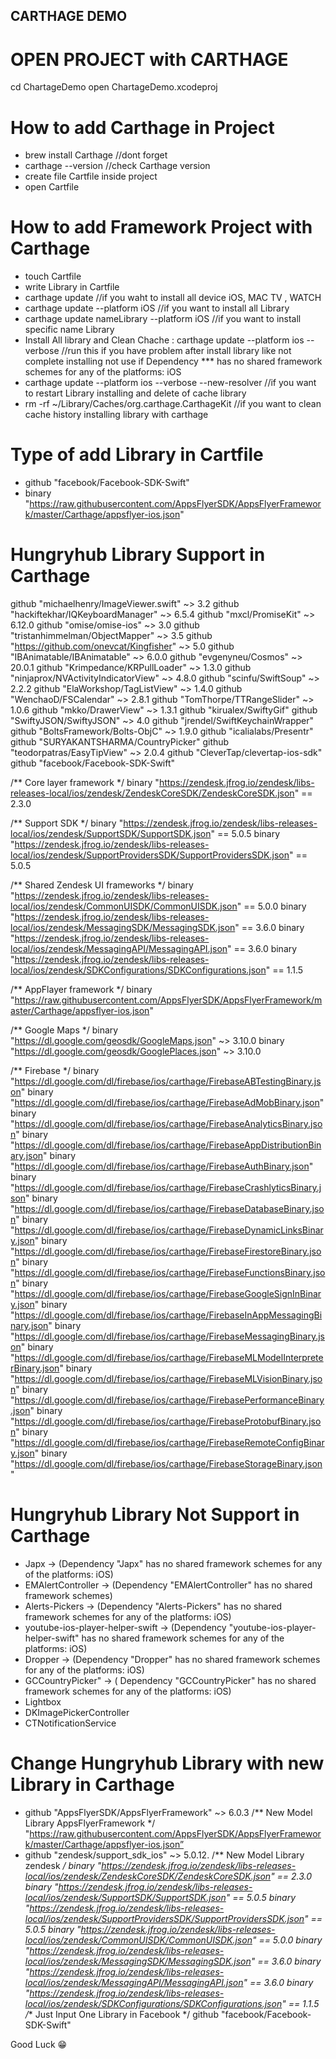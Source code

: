 ## CARTHAGE DEMO

# OPEN PROJECT with CARTHAGE
cd ChartageDemo
open ChartageDemo.xcodeproj

# How to add Carthage in Project
- brew install Carthage //dont forget
- carthage --version //check Carthage version
- create file Cartfile inside project
- open Cartfile

# How to add Framework Project with Carthage
- touch Cartfile
- write Library in Cartfile
- carthage update //if you waht to install all device iOS, MAC TV , WATCH
- carthage update --platform iOS //if you want to install all Library
- carthage update nameLibrary --platform iOS //if you want to install specific name Library
- Install All library  and Clean Chache : carthage update --platform ios --verbose
//run this if you have problem after install library like not complete installing
not use if Dependency *** has no shared framework schemes for any of the platforms: iOS
- carthage update --platform ios --verbose --new-resolver
//if you want to restart  Library installing and delete of cache library
- rm -rf ~/Library/Caches/org.carthage.CarthageKit
//if you want to clean cache history installing library with carthage

# Type of add Library in Cartfile
- github "facebook/Facebook-SDK-Swift"
- binary "https://raw.githubusercontent.com/AppsFlyerSDK/AppsFlyerFramework/master/Carthage/appsflyer-ios.json"

# Hungryhub Library Support in Carthage
github "michaelhenry/ImageViewer.swift" ~> 3.2
github "hackiftekhar/IQKeyboardManager" ~> 6.5.4
github "mxcl/PromiseKit" ~> 6.12.0
github "omise/omise-ios" ~> 3.0
github "tristanhimmelman/ObjectMapper" ~> 3.5
github "https://github.com/onevcat/Kingfisher" ~> 5.0
github "IBAnimatable/IBAnimatable" ~> 6.0.0
github "evgenyneu/Cosmos" ~> 20.0.1
github "Krimpedance/KRPullLoader" ~> 1.3.0
github "ninjaprox/NVActivityIndicatorView" ~> 4.8.0
github "scinfu/SwiftSoup" ~> 2.2.2
github "ElaWorkshop/TagListView" ~> 1.4.0
github "WenchaoD/FSCalendar" ~> 2.8.1
github "TomThorpe/TTRangeSlider" ~> 1.0.6
github "mkko/DrawerView" ~> 1.3.1
github "kirualex/SwiftyGif"
github "SwiftyJSON/SwiftyJSON" ~> 4.0
github "jrendel/SwiftKeychainWrapper"
github "BoltsFramework/Bolts-ObjC"  ~> 1.9.0
github "icalialabs/Presentr"
github "SURYAKANTSHARMA/CountryPicker"
github "teodorpatras/EasyTipView" ~> 2.0.4
github "CleverTap/clevertap-ios-sdk"
github "facebook/Facebook-SDK-Swift"

/** Core layer framework */
binary "https://zendesk.jfrog.io/zendesk/libs-releases-local/ios/zendesk/ZendeskCoreSDK/ZendeskCoreSDK.json" == 2.3.0

/** Support SDK */
binary "https://zendesk.jfrog.io/zendesk/libs-releases-local/ios/zendesk/SupportSDK/SupportSDK.json" == 5.0.5
binary "https://zendesk.jfrog.io/zendesk/libs-releases-local/ios/zendesk/SupportProvidersSDK/SupportProvidersSDK.json" == 5.0.5

/** Shared Zendesk UI frameworks */
binary "https://zendesk.jfrog.io/zendesk/libs-releases-local/ios/zendesk/CommonUISDK/CommonUISDK.json" == 5.0.0
binary "https://zendesk.jfrog.io/zendesk/libs-releases-local/ios/zendesk/MessagingSDK/MessagingSDK.json" == 3.6.0
binary "https://zendesk.jfrog.io/zendesk/libs-releases-local/ios/zendesk/MessagingAPI/MessagingAPI.json" == 3.6.0
binary "https://zendesk.jfrog.io/zendesk/libs-releases-local/ios/zendesk/SDKConfigurations/SDKConfigurations.json" == 1.1.5

/** AppFlayer framework */
binary "https://raw.githubusercontent.com/AppsFlyerSDK/AppsFlyerFramework/master/Carthage/appsflyer-ios.json"

/** Google Maps */
binary "https://dl.google.com/geosdk/GoogleMaps.json" ~> 3.10.0
binary "https://dl.google.com/geosdk/GooglePlaces.json" ~> 3.10.0

/** Firebase */
binary "https://dl.google.com/dl/firebase/ios/carthage/FirebaseABTestingBinary.json"
binary "https://dl.google.com/dl/firebase/ios/carthage/FirebaseAdMobBinary.json"
binary "https://dl.google.com/dl/firebase/ios/carthage/FirebaseAnalyticsBinary.json"
binary "https://dl.google.com/dl/firebase/ios/carthage/FirebaseAppDistributionBinary.json"
binary "https://dl.google.com/dl/firebase/ios/carthage/FirebaseAuthBinary.json"
binary "https://dl.google.com/dl/firebase/ios/carthage/FirebaseCrashlyticsBinary.json"
binary "https://dl.google.com/dl/firebase/ios/carthage/FirebaseDatabaseBinary.json"
binary "https://dl.google.com/dl/firebase/ios/carthage/FirebaseDynamicLinksBinary.json"
binary "https://dl.google.com/dl/firebase/ios/carthage/FirebaseFirestoreBinary.json"
binary "https://dl.google.com/dl/firebase/ios/carthage/FirebaseFunctionsBinary.json"
binary "https://dl.google.com/dl/firebase/ios/carthage/FirebaseGoogleSignInBinary.json"
binary "https://dl.google.com/dl/firebase/ios/carthage/FirebaseInAppMessagingBinary.json"
binary "https://dl.google.com/dl/firebase/ios/carthage/FirebaseMessagingBinary.json"
binary "https://dl.google.com/dl/firebase/ios/carthage/FirebaseMLModelInterpreterBinary.json"
binary "https://dl.google.com/dl/firebase/ios/carthage/FirebaseMLVisionBinary.json"
binary "https://dl.google.com/dl/firebase/ios/carthage/FirebasePerformanceBinary.json"
binary "https://dl.google.com/dl/firebase/ios/carthage/FirebaseProtobufBinary.json"
binary "https://dl.google.com/dl/firebase/ios/carthage/FirebaseRemoteConfigBinary.json"
binary "https://dl.google.com/dl/firebase/ios/carthage/FirebaseStorageBinary.json"

# Hungryhub Library Not Support in Carthage
- Japx -> (Dependency "Japx" has no shared framework schemes for any of the platforms: iOS)
- EMAlertController -> (Dependency "EMAlertController" has no shared framework schemes)
- Alerts-Pickers -> (Dependency "Alerts-Pickers" has no shared framework schemes for any of the platforms: iOS)
- youtube-ios-player-helper-swift -> (Dependency "youtube-ios-player-helper-swift" has no shared framework schemes for any of the platforms: iOS)
- Dropper -> (Dependency "Dropper" has no shared framework schemes for any of the platforms: iOS)
- GCCountryPicker" -> ( Dependency "GCCountryPicker" has no shared framework schemes for any of the platforms: iOS)
- Lightbox
- DKImagePickerController
- CTNotificationService

# Change Hungryhub Library with new Library in Carthage
- github "AppsFlyerSDK/AppsFlyerFramework" ~> 6.0.3
/** New Model Library AppsFlyerFramework */
"https://raw.githubusercontent.com/AppsFlyerSDK/AppsFlyerFramework/master/Carthage/appsflyer-ios.json”
- github "zendesk/support_sdk_ios" ~> 5.0.12.
/** New Model Library zendesk */
binary "https://zendesk.jfrog.io/zendesk/libs-releases-local/ios/zendesk/ZendeskCoreSDK/ZendeskCoreSDK.json" == 2.3.0
binary "https://zendesk.jfrog.io/zendesk/libs-releases-local/ios/zendesk/SupportSDK/SupportSDK.json" == 5.0.5
binary "https://zendesk.jfrog.io/zendesk/libs-releases-local/ios/zendesk/SupportProvidersSDK/SupportProvidersSDK.json" == 5.0.5
binary "https://zendesk.jfrog.io/zendesk/libs-releases-local/ios/zendesk/CommonUISDK/CommonUISDK.json" == 5.0.0
binary "https://zendesk.jfrog.io/zendesk/libs-releases-local/ios/zendesk/MessagingSDK/MessagingSDK.json" == 3.6.0
binary "https://zendesk.jfrog.io/zendesk/libs-releases-local/ios/zendesk/MessagingAPI/MessagingAPI.json" == 3.6.0
binary "https://zendesk.jfrog.io/zendesk/libs-releases-local/ios/zendesk/SDKConfigurations/SDKConfigurations.json" == 1.1.5
/** Just Input One Library in Facebook */
github "facebook/Facebook-SDK-Swift"




Good Luck 😁
